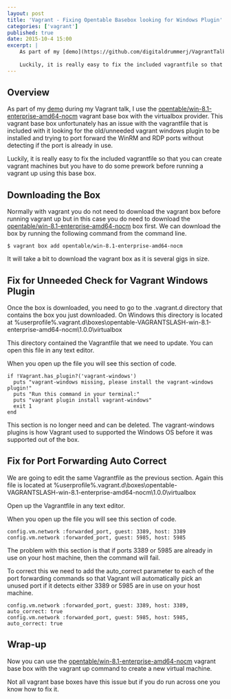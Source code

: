 ```yaml
---
layout: post
title: 'Vagrant - Fixing Opentable Basebox looking for Windows Plugin'
categories: ['vagrant']
published: true
date: 2015-10-4 15:00
excerpt: |
    As part of my [demo](https://github.com/digitaldrummerj/VagrantTalk/tree/master/ExampleVagrantFiles/WindowsWithChocolatey) during my Vagrant talk, I use the [opentable/win-8.1-enterprise-amd64-nocm](https://atlas.hashicorp.com/opentable/boxes/win-8.1-enterprise-amd64-nocm) vagrant base box with the virtualbox provider.  This vagrant base box unfortunately has an issue with the vagrantfile that is included with it looking for the old/unneeded vagrant windows plugin to be installed and trying to port forward the WinRM and RDP ports without detecting if the port is already in use.
    
    Luckily, it is really easy to fix the included vagrantfile so that you can create vagrant machines but you have to do some prework before running a vagrant up using this base box.       
---
```


## Overview

As part of my [demo](https://github.com/digitaldrummerj/VagrantTalk/tree/master/ExampleVagrantFiles/WindowsWithChocolatey) during my Vagrant talk, I use the [opentable/win-8.1-enterprise-amd64-nocm](https://atlas.hashicorp.com/opentable/boxes/win-8.1-enterprise-amd64-nocm) vagrant base box with the virtualbox provider.  This vagrant base box unfortunately has an issue with the vagrantfile that is included with it looking for the old/unneeded vagrant windows plugin to be installed and trying to port forward the WinRM and RDP ports without detecting if the port is already in use.

Luckily, it is really easy to fix the included vagrantfile so that you can create vagrant machines but you have to do some prework before running a vagrant up using this base box.

## Downloading the Box

Normally with vagrant you do not need to download the vagrant box before running vagrant up but in this case you do need to download the [opentable/win-8.1-enterprise-amd64-nocm](https://atlas.hashicorp.com/opentable/boxes/win-8.1-enterprise-amd64-nocm) box first.  We can download the box by running the following command from the command line.  
    
    $ vagrant box add opentable/win-8.1-enterprise-amd64-nocm
    
It will take a bit to download the vagrant box as it is several gigs in size.

## Fix for Unneeded Check for Vagrant Windows Plugin

Once the box is downloaded, you need to go to the .vagrant.d directory that contains the box you just downloaded.  On Windows this directory is located at %userprofile%\.vagrant.d\boxes\opentable-VAGRANTSLASH-win-8.1-enterprise-amd64-nocm\1.0.0\virtualbox

This directory contained the Vagrantfile that we need to update.  You can open this file in any text editor.

When you open up the file you will see this section of code.  

    if !Vagrant.has_plugin?('vagrant-windows')
      puts "vagrant-windows missing, please install the vagrant-windows plugin!"
      puts "Run this command in your terminal:"
      puts "vagrant plugin install vagrant-windows"
      exit 1
    end

This section is no longer need and can be deleted.  The vagrant-windows plugins is how Vagrant used to supported the Windows OS before it was supported out of the box.  


## Fix for Port Forwarding Auto Correct

We are going to edit the same Vagrantfile as the previous section.  Again this file is located at %userprofile%\.vagrant.d\boxes\opentable-VAGRANTSLASH-win-8.1-enterprise-amd64-nocm\1.0.0\virtualbox

Open up the Vagrantfile in any text editor.

When you open up the file you will see this section of code.  

    config.vm.network :forwarded_port, guest: 3389, host: 3389
    config.vm.network :forwarded_port, guest: 5985, host: 5985

The problem with this section is that if ports 3389 or 5985 are already in use on your host machine, then the command will fail.  

To correct this we need to add the auto_correct parameter to each of the port forwarding commands so that Vagrant will automatically pick an unused port if it detects either 3389 or 5985 are in use on your host machine.

    config.vm.network :forwarded_port, guest: 3389, host: 3389, auto_correct: true
    config.vm.network :forwarded_port, guest: 5985, host: 5985, auto_correct: true

## Wrap-up

Now you can use the [opentable/win-8.1-enterprise-amd64-nocm](https://atlas.hashicorp.com/opentable/boxes/win-8.1-enterprise-amd64-nocm) vagrant base box with the vagrant up command to create a new virtual machine.  

Not all vagrant base boxes have this issue but if you do run across one you know how to fix it.